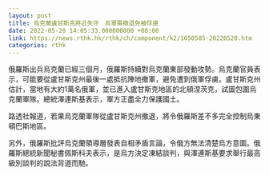 ```yaml
---
layout: post
title: 烏克蘭盧甘斯克將近失守　烏軍需撤退免被俘虜
date: 2022-05-28 14:05:33.000000000 +08:00
link: https://news.rthk.hk/rthk/ch/component/k2/1650585-20220528.htm
categories: rthk
---
```


俄羅斯出兵烏克蘭已經三個月，俄羅斯持續對烏克蘭東部發動攻勢。烏克蘭官員表示，可能要從盧甘斯克州最後一處抵抗陣地撤軍，避免遭到俄軍俘虜。盧甘斯克州估計，當地有大約1萬名俄軍，並已進入盧甘斯克地區的北頓涅茨克，試圖包圍烏克蘭軍隊。總統澤連斯基表示，軍方正盡全力保護國土。

路透社報道，若果烏克蘭軍隊從盧甘斯克州撤退，將令俄羅斯差不多完全控制烏東頓巴斯地區。

另外，俄羅斯批評烏克蘭領導層發表自相矛盾言論，令俄方無法清楚烏方意圖。俄羅斯總統新聞秘書佩斯科夫表示，是烏方決定凍結談判，與澤連斯基要求舉行最高級別談判的說法背道而馳。
